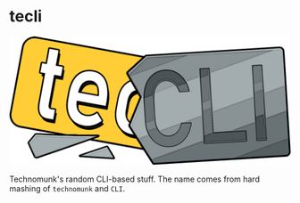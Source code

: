 # tecli

<p align="center">
	<img src="icon.png" alt="teCLI logo">
</p>

Technomunk's random CLI-based stuff. The name comes from hard mashing of `technomunk` and `CLI`.
